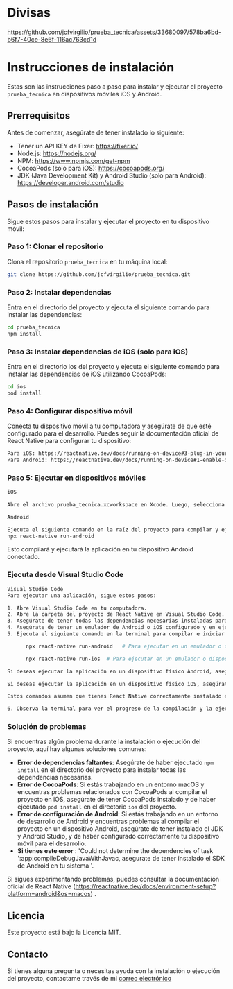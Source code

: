 # Divisas

https://github.com/jcfvirgilio/prueba_tecnica/assets/33680097/578ba6bd-b6f7-40ce-8e6f-116ac763cd1d

# Instrucciones de instalación

Estas son las instrucciones paso a paso para instalar y ejecutar el proyecto `prueba_tecnica` en dispositivos móviles iOS y Android.

## Prerrequisitos

Antes de comenzar, asegúrate de tener instalado lo siguiente:

- Tener un API KEY de Fixer: https://fixer.io/
- Node.js: https://nodejs.org/
- NPM: https://www.npmjs.com/get-npm
- CocoaPods (solo para iOS): https://cocoapods.org/
- JDK (Java Development Kit) y Android Studio (solo para Android): https://developer.android.com/studio

## Pasos de instalación

Sigue estos pasos para instalar y ejecutar el proyecto en tu dispositivo móvil:

### Paso 1: Clonar el repositorio

Clona el repositorio `prueba_tecnica` en tu máquina local:

```bash
git clone https://github.com/jcfvirgilio/prueba_tecnica.git
```

### Paso 2: Instalar dependencias

Entra en el directorio del proyecto y ejecuta el siguiente comando para instalar las dependencias:

```bash
cd prueba_tecnica
npm install
```

### Paso 3: Instalar dependencias de iOS (solo para iOS)

Entra en el directorio ios del proyecto y ejecuta el siguiente comando para instalar las dependencias de iOS utilizando CocoaPods:

```bash
cd ios
pod install
```

### Paso 4: Configurar dispositivo móvil

Conecta tu dispositivo móvil a tu computadora y asegúrate de que esté configurado para el desarrollo. Puedes seguir la documentación oficial de React Native para configurar tu dispositivo:

```bash
Para iOS: https://reactnative.dev/docs/running-on-device#3-plug-in-your-device-via-usb
Para Android: https://reactnative.dev/docs/running-on-device#1-enable-debugging-over-usb
```

### Paso 5: Ejecutar en dispositivos móviles

```bash
iOS

Abre el archivo prueba_tecnica.xcworkspace en Xcode. Luego, selecciona tu dispositivo móvil como destino y presiona el botón de "Play" para ejecutar la aplicación en tu dispositivo iOS.
```

```bash
Android

Ejecuta el siguiente comando en la raíz del proyecto para compilar y ejecutar la aplicación en tu dispositivo Android:
npx react-native run-android
```

Esto compilará y ejecutará la aplicación en tu dispositivo Android conectado.

### Ejecuta desde Visual Studio Code

```bash
Visual Studio Code
Para ejecutar una aplicación, sigue estos pasos:

1. Abre Visual Studio Code en tu computadora.
2. Abre la carpeta del proyecto de React Native en Visual Studio Code.
3. Asegúrate de tener todas las dependencias necesarias instaladas para tu proyecto de React Native. Puedes verificar esto revisando el archivo `package.json` del proyecto y ejecutando `npm install` en la terminal si faltan dependencias.
4. Asegúrate de tener un emulador de Android o iOS configurado y en ejecución, o bien un dispositivo físico conectado a tu computadora.
5. Ejecuta el siguiente comando en la terminal para compilar e iniciar la aplicación de React Native:

      npx react-native run-android   # Para ejecutar en un emulador o dispositivo Android

      npx react-native run-ios  # Para ejecutar en un emulador o dispositivo iOS

Si deseas ejecutar la aplicación en un dispositivo físico Android, asegúrate de haber habilitado la depuración por USB en tu dispositivo y de que esté conectado correctamente a tu computadora.

Si deseas ejecutar la aplicación en un dispositivo físico iOS, asegúrate de tener un perfil de aprovisionamiento válido y configurado en Xcode.

Estos comandos asumen que tienes React Native correctamente instalado en tu sistema.

6. Observa la terminal para ver el progreso de la compilación y la ejecución de la aplicación. Una vez finalizado, la aplicación de React Native se abrirá en el emulador que tengas instalado.

```

### Solución de problemas

Si encuentras algún problema durante la instalación o ejecución del proyecto, aquí hay algunas soluciones comunes:

- **Error de dependencias faltantes**: Asegúrate de haber ejecutado `npm install` en el directorio del proyecto para instalar todas las dependencias necesarias.
- **Error de CocoaPods**: Si estás trabajando en un entorno macOS y encuentras problemas relacionados con CocoaPods al compilar el proyecto en iOS, asegúrate de tener CocoaPods instalado y de haber ejecutado `pod install` en el directorio `ios` del proyecto.
- **Error de configuración de Android**: Si estás trabajando en un entorno de desarrollo de Android y encuentras problemas al compilar el proyecto en un dispositivo Android, asegúrate de tener instalado el JDK y Android Studio, y de haber configurado correctamente tu dispositivo móvil para el desarrollo.
- **Si tienes este error** : 'Could not determine the dependencies of task ':app:compileDebugJavaWithJavac, asegurate de tener instalado el SDK de Android en tu sistema '.

Si sigues experimentando problemas, puedes consultar la documentación oficial de React Native (https://reactnative.dev/docs/environment-setup?platform=android&os=macos) .

## Licencia

Este proyecto está bajo la Licencia MIT.

## Contacto

Si tienes alguna pregunta o necesitas ayuda con la instalación o ejecución del proyecto, contactame través de mi [correo electrónico](mailto:jcfvirgilio@gmail.com)

```

```
